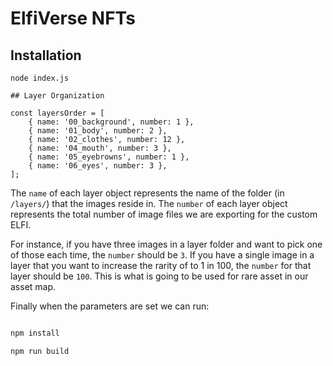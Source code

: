 # ElfiVerse NFTs  

## Installation

```
node index.js

## Layer Organization

const layersOrder = [
    { name: '00_background', number: 1 },
    { name: '01_body', number: 2 },
    { name: '02_clothes', number: 12 },
    { name: '04_mouth', number: 3 },
    { name: '05_eyebrowns', number: 1 },
    { name: '06_eyes', number: 3 },
];
```

The `name` of each layer object represents the name of the folder (in `/layers/`) that the images reside in. The `number` of each layer object represents the total number of image files we are exporting for the custom ELFI. 

For instance, if you have three images in a layer folder and want to pick one of those each time, the `number` should be `3`. If you have a single image in a layer that you want to increase the rarity of to 1 in 100, the `number` for that layer should be `100`. This is what is going to be used for rare asset in our asset map. 

Finally when the parameters are set we can run:

```sh

npm install

npm run build
```

